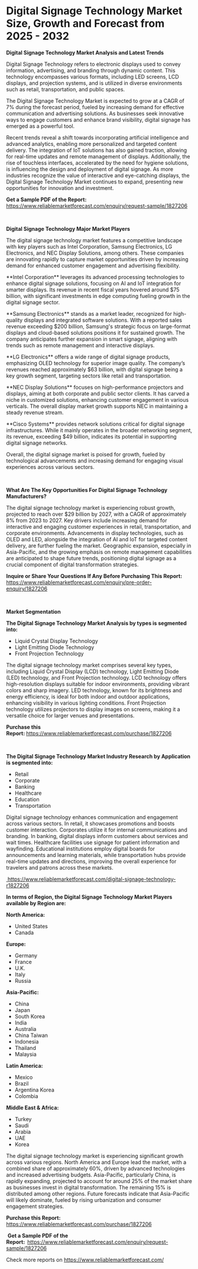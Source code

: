 <p><h1>Digital Signage Technology Market Size, Growth and Forecast from 2025 - 2032</h1></p><p><strong>Digital Signage Technology Market Analysis and Latest Trends</strong></p>
<p><p>Digital Signage Technology refers to electronic displays used to convey information, advertising, and branding through dynamic content. This technology encompasses various formats, including LED screens, LCD displays, and projection systems, and is utilized in diverse environments such as retail, transportation, and public spaces. </p><p>The Digital Signage Technology Market is expected to grow at a CAGR of 7% during the forecast period, fueled by increasing demand for effective communication and advertising solutions. As businesses seek innovative ways to engage customers and enhance brand visibility, digital signage has emerged as a powerful tool. </p><p>Recent trends reveal a shift towards incorporating artificial intelligence and advanced analytics, enabling more personalized and targeted content delivery. The integration of IoT solutions has also gained traction, allowing for real-time updates and remote management of displays. Additionally, the rise of touchless interfaces, accelerated by the need for hygiene solutions, is influencing the design and deployment of digital signage. As more industries recognize the value of interactive and eye-catching displays, the Digital Signage Technology Market continues to expand, presenting new opportunities for innovation and investment.</p></p>
<p><strong>Get a Sample PDF of the Report:&nbsp;</strong> <a href="https://www.reliablemarketforecast.com/enquiry/request-sample/1827206?utm_campaign=1903&utm_medium=2&utm_source=Github&utm_content=ia&utm_term=11032025&utm_id=digital-signage-technology">https://www.reliablemarketforecast.com/enquiry/request-sample/1827206</a></p>
<p>&nbsp;</p>
<p><strong>Digital Signage Technology Major Market Players</strong></p>
<p><p>The digital signage technology market features a competitive landscape with key players such as Intel Corporation, Samsung Electronics, LG Electronics, and NEC Display Solutions, among others. These companies are innovating rapidly to capture market opportunities driven by increasing demand for enhanced customer engagement and advertising flexibility.</p><p>**Intel Corporation** leverages its advanced processing technologies to enhance digital signage solutions, focusing on AI and IoT integration for smarter displays. Its revenue in recent fiscal years hovered around $75 billion, with significant investments in edge computing fueling growth in the digital signage sector.</p><p>**Samsung Electronics** stands as a market leader, recognized for high-quality displays and integrated software solutions. With a reported sales revenue exceeding $200 billion, Samsung's strategic focus on large-format displays and cloud-based solutions positions it for sustained growth. The company anticipates further expansion in smart signage, aligning with trends such as remote management and interactive displays.</p><p>**LG Electronics** offers a wide range of digital signage products, emphasizing OLED technology for superior image quality. The company’s revenues reached approximately $63 billion, with digital signage being a key growth segment, targeting sectors like retail and transportation.</p><p>**NEC Display Solutions** focuses on high-performance projectors and displays, aiming at both corporate and public sector clients. It has carved a niche in customized solutions, enhancing customer engagement in various verticals. The overall display market growth supports NEC in maintaining a steady revenue stream.</p><p>**Cisco Systems** provides network solutions critical for digital signage infrastructures. While it mainly operates in the broader networking segment, its revenue, exceeding $49 billion, indicates its potential in supporting digital signage networks.</p><p>Overall, the digital signage market is poised for growth, fueled by technological advancements and increasing demand for engaging visual experiences across various sectors.</p></p>
<p>&nbsp;</p>
<p><strong>What Are The Key Opportunities For Digital Signage Technology Manufacturers?</strong></p>
<p><p>The digital signage technology market is experiencing robust growth, projected to reach over $29 billion by 2027, with a CAGR of approximately 8% from 2023 to 2027. Key drivers include increasing demand for interactive and engaging customer experiences in retail, transportation, and corporate environments. Advancements in display technologies, such as OLED and LED, alongside the integration of AI and IoT for targeted content delivery, are further fueling the market. Geographic expansion, especially in Asia-Pacific, and the growing emphasis on remote management capabilities are anticipated to shape future trends, positioning digital signage as a crucial component of digital transformation strategies.</p></p>
<p><strong>Inquire or Share Your Questions If Any Before Purchasing This Report:</strong> <a href="https://www.reliablemarketforecast.com/enquiry/pre-order-enquiry/1827206?utm_campaign=1903&utm_medium=2&utm_source=Github&utm_content=ia&utm_term=11032025&utm_id=digital-signage-technology">https://www.reliablemarketforecast.com/enquiry/pre-order-enquiry/1827206</a></p>
<p>&nbsp;</p>
<p><strong>Market Segmentation</strong></p>
<p><strong>The Digital Signage Technology Market Analysis by types is segmented into:</strong></p>
<p><ul><li>Liquid Crystal Display Technology</li><li>Light Emitting Diode Technology</li><li>Front Projection Technology</li></ul></p>
<p><p>The digital signage technology market comprises several key types, including Liquid Crystal Display (LCD) technology, Light Emitting Diode (LED) technology, and Front Projection technology. LCD technology offers high-resolution displays suitable for indoor environments, providing vibrant colors and sharp imagery. LED technology, known for its brightness and energy efficiency, is ideal for both indoor and outdoor applications, enhancing visibility in various lighting conditions. Front Projection technology utilizes projectors to display images on screens, making it a versatile choice for larger venues and presentations.</p></p>
<p><strong>Purchase this Report:&nbsp;</strong><a href="https://www.reliablemarketforecast.com/purchase/1827206?utm_campaign=1903&utm_medium=2&utm_source=Github&utm_content=ia&utm_term=11032025&utm_id=digital-signage-technology">https://www.reliablemarketforecast.com/purchase/1827206</a></p>
<p>&nbsp;</p>
<p><strong>The Digital Signage Technology Market Industry Research by Application is segmented into:</strong></p>
<p><ul><li>Retail</li><li>Corporate</li><li>Banking</li><li>Healthcare</li><li>Education</li><li>Transportation</li></ul></p>
<p><p>Digital signage technology enhances communication and engagement across various sectors. In retail, it showcases promotions and boosts customer interaction. Corporates utilize it for internal communications and branding. In banking, digital displays inform customers about services and wait times. Healthcare facilities use signage for patient information and wayfinding. Educational institutions employ digital boards for announcements and learning materials, while transportation hubs provide real-time updates and directions, improving the overall experience for travelers and patrons across these markets.</p></p>
<p><a href="https://www.reliablemarketforecast.com/digital-signage-technology-r1827206?utm_campaign=1903&utm_medium=2&utm_source=Github&utm_content=ia&utm_term=11032025&utm_id=digital-signage-technology">&nbsp;https://www.reliablemarketforecast.com/digital-signage-technology-r1827206</a></p>
<p><strong>In terms of Region, the Digital Signage Technology Market Players available by Region are:</strong></p>
<p>
    <p> <strong> North America: </strong>
        <ul>
            <li>United States</li>
            <li>Canada</li>
        </ul>
        </p> 
    <p> <strong> Europe: </strong>
        <ul>
            <li>Germany</li>
            <li>France</li>
            <li>U.K.</li>
            <li>Italy</li>
            <li>Russia</li>
        </ul>
        </p> 
    <p> <strong> Asia-Pacific: </strong>
        <ul>
            <li>China</li>
            <li>Japan</li>
            <li>South Korea</li>
            <li>India</li>
            <li>Australia</li>
            <li>China Taiwan</li>
            <li>Indonesia</li>
            <li>Thailand</li>
            <li>Malaysia</li>
        </ul>
        </p> 
    <p> <strong> Latin America: </strong>
        <ul>
            <li>Mexico</li>
            <li>Brazil</li>
            <li>Argentina Korea</li>
            <li>Colombia</li>
        </ul>
        </p> 
    <p> <strong> Middle East & Africa: </strong>
        <ul>
            <li>Turkey</li>
            <li>Saudi</li>
            <li>Arabia</li>
            <li>UAE</li>
            <li>Korea</li>
        </ul>
    </p>
    </p>
<p><p>The digital signage technology market is experiencing significant growth across various regions. North America and Europe lead the market, with a combined share of approximately 60%, driven by advanced technologies and increased advertising budgets. Asia-Pacific, particularly China, is rapidly expanding, projected to account for around 25% of the market share as businesses invest in digital transformation. The remaining 15% is distributed among other regions. Future forecasts indicate that Asia-Pacific will likely dominate, fueled by rising urbanization and consumer engagement strategies.</p></p>
<p><strong>Purchase this Report: </strong><a href="https://www.reliablemarketforecast.com/purchase/1827206?utm_campaign=1903&utm_medium=2&utm_source=Github&utm_content=ia&utm_term=11032025&utm_id=digital-signage-technology">https://www.reliablemarketforecast.com/purchase/1827206</a></p>
<p>&nbsp;<strong>Get a Sample PDF of the Report:&nbsp;&nbsp;</strong><a href="https://www.reliablemarketforecast.com/enquiry/request-sample/1827206?utm_campaign=1903&utm_medium=2&utm_source=Github&utm_content=ia&utm_term=11032025&utm_id=digital-signage-technology">https://www.reliablemarketforecast.com/enquiry/request-sample/1827206</a></p>
<p><strong></strong></p>
<p>Check more reports on <a href="https://www.reliablemarketforecast.com/?utm_campaign=1903&utm_medium=2&utm_source=Github&utm_content=ia&utm_term=11032025&utm_id=digital-signage-technology">https://www.reliablemarketforecast.com/</a></p>